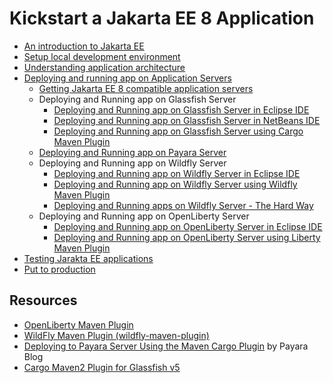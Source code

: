 # Kickstart a Jakarta EE 8 Application

* [An introduction to Jakarta EE](./00overview.md)
* [Setup local development environment](./01setup.md)
* [Understanding application architecture](./02understand-app.md)
* [Deploying and running app on Application Servers](./03run.md)
  * [Getting Jakarta EE 8 compatible application servers](./03run-get-appservers.md)
  * Deploying and Running app on Glassfish Server
    * [Deploying and Running app on Glassfish Server in Eclipse IDE](./03run-glassfish-eclipse.md)
    * [Deploying and Running app on Glassfish Server in NetBeans IDE](./03run-glassfish-nb.md)
    * [Deploying and Running app on Glassfish Server using Cargo Maven Plugin](./03run-glassfish-mvn.md)
  * [Deploying and Running app on Payara  Server](./03run-payara.md)
  * Deploying and Running app on Wildfly Server
    * [Deploying and Running app on Wildfly Server in Eclipse IDE](./03run-wildfly-eclipse.md)
    * [Deploying and Running app on Wildfly Server using Wildfly Maven Plugin](./03run-wildfly-mvn.md)
	* [Deploying and Running apps on Wildfly Server - The Hard Way](./03run-wildfly-m.md)
  * Deploying and Running app on OpenLiberty Server
    * [Deploying and Running app on OpenLiberty Server in Eclipse IDE](./03run-openliberty-eclipse.md)
    * [Deploying and Running app on OpenLiberty Server using Liberty Maven Plugin](./03run-openliberty-mvn.md)
* [Testing Jarakta EE applications](./04test.md)
* [Put to production](./05prod.md)


## Resources 

* [OpenLiberty Maven Plugin](https://github.com/OpenLiberty/ci.maven)
* [WildFly Maven Plugin (wildfly-maven-plugin)](https://docs.jboss.org/wildfly/plugins/maven/latest/index.html)
* [Deploying to Payara Server Using the Maven Cargo Plugin](https://blog.payara.fish/deploying-to-payara-server-using-the-maven-cargo-plugin)  by Payara Blog
* [Cargo Maven2 Plugin for Glassfish v5](https://codehaus-cargo.github.io/cargo/GlassFish+5.x.html)